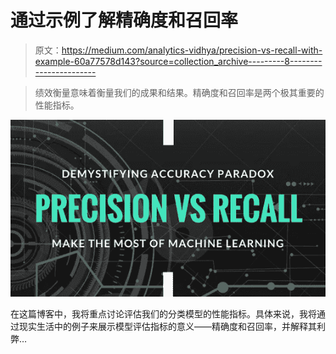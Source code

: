 # 通过示例了解精确度和召回率

> 原文：<https://medium.com/analytics-vidhya/precision-vs-recall-with-example-60a77578d143?source=collection_archive---------8----------------------->

> 绩效衡量意味着衡量我们的成果和结果。精确度和召回率是两个极其重要的性能指标。

![](img/43016040fb0376470f57301e75ce7fad.png)

在这篇博客中，我将重点讨论评估我们的分类模型的性能指标。具体来说，我将通过现实生活中的例子来展示模型评估指标的意义——精确度和召回率，并解释其利弊…